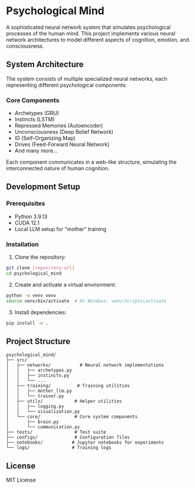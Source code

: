# Psychological Mind

A sophisticated neural network system that simulates psychological processes of the human mind. This project implements various neural network architectures to model different aspects of cognition, emotion, and consciousness.

## System Architecture

The system consists of multiple specialized neural networks, each representing different psychological components:

### Core Components
- Archetypes (GRU)
- Instincts (LSTM)
- Repressed Memories (Autoencoder)
- Unconsciousness (Deep Belief Network)
- ID (Self-Organizing Map)
- Drives (Feed-Forward Neural Network)
- And many more...

Each component communicates in a web-like structure, simulating the interconnected nature of human cognition.

## Development Setup

### Prerequisites
- Python 3.9.13
- CUDA 12.1
- Local LLM setup for "mother" training

### Installation

1. Clone the repository:
```bash
git clone [repository-url]
cd psychological_mind
```

2. Create and activate a virtual environment:
```bash
python -m venv venv
source venv/bin/activate  # On Windows: venv\Scripts\activate
```

3. Install dependencies:
```bash
pip install -e .
```

## Project Structure

```
psychological_mind/
├── src/
│   ├── networks/           # Neural network implementations
│   │   ├── archetypes.py
│   │   ├── instincts.py
│   │   └── ...
│   ├── training/          # Training utilities
│   │   ├── mother_llm.py
│   │   └── trainer.py
│   ├── utils/            # Helper utilities
│   │   ├── logging.py
│   │   └── visualization.py
│   └── core/             # Core system components
│       ├── brain.py
│       └── communication.py
├── tests/                # Test suite
├── configs/              # Configuration files
├── notebooks/           # Jupyter notebooks for experiments
└── logs/                # Training logs
```

## License
MIT License
